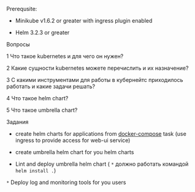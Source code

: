 Prerequsite:

* Minikube v1.6.2 or greater with ingress plugin enabled

* Helm 3.2.3 or greater

Вопросы

1 Что такое kubernetes и для чего он нужен?

2 Какие сущности kubernetes можете перечислить и их назначение?

3 С какими инструментами для работы в кубернейтс приходилось работать и какие задачи решать?

4 Что такое helm chart?

5 Что такое umbrella chart?


Задания

* create helm charts for applications from [docker-compose](../03%20-%20docker-compose) task (use ingress to provide access for web-ui service)

* create umbrella helm chart for you helm charts

* Lint and deploy umbrella helm chart ( `*` должно работать командой `helm install .`)

`*` Deploy log and monitoring tools for you users



